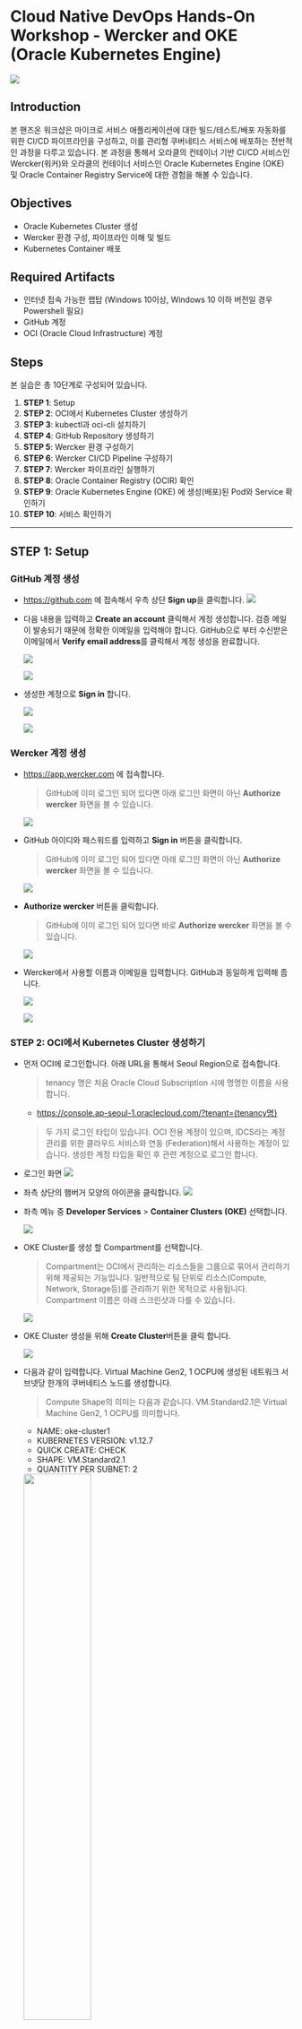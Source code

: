 # Cloud Native DevOps Hands-On Workshop - Wercker and OKE (Oracle Kubernetes Engine)

![](images/header.png)

## Introduction
본 핸즈온 워크샵은 마이크로 서비스 애플리케이션에 대한 빌드/테스트/배포 자동화를 위한 CI/CD 파이프라인을 구성하고, 이를 관리형 쿠버네티스 서비스에 배포하는 전반적인 과정을 다루고 있습니다. 본 과정을 통해서 오라클의 컨테이너 기반 CI/CD 서비스인 Wercker(워커)와 오라클의 컨테이너 서비스인 Oracle Kubernetes Engine (OKE) 및 Oracle Container Registry Service에 대한 경험을 해볼 수 있습니다. 

## Objectives
* Oracle Kubernetes Cluster 생성
* Wercker 환경 구성, 파이프라인 이해 및 빌드
* Kubernetes Container 배포

## Required Artifacts
* 인터넷 접속 가능한 랩탑 (Windows 10이상, Windows 10 이하 버전일 경우 Powershell 필요)
* GitHub 계정
* OCI (Oracle Cloud Infrastructure) 계정

## Steps
본 실습은 총 10단계로 구성되어 있습니다.

1. **STEP 1**: Setup
2. **STEP 2**: OCI에서 Kubernetes Cluster 생성하기
3. **STEP 3**: kubectl과 oci-cli 설치하기
4. **STEP 4**: GitHub Repository 생성하기
5. **STEP 5**: Wercker 환경 구성하기
6. **STEP 6**: Wercker CI/CD Pipeline 구성하기
7. **STEP 7**: Wercker 파이프라인 실행하기
8. **STEP 8**: Oracle Container Registry (OCIR) 확인
9. **STEP 9**: Oracle Kubernetes Engine (OKE) 에 생성(배포)된 Pod와 Service 확인하기
10. **STEP 10**: 서비스 확인하기

***

## **STEP 1**: Setup

### GitHub 계정 생성
* https://github.com 에 접속해서 우측 상단 **Sign up**을 클릭합니다.
![](images/github_signup.png)

* 다음 내용을 입력하고 **Create an account** 클릭해서 계정 생성합니다. 검증 메일이 발송되기 때문에 정확한 이메일을 입력해야 합니다. GitHub으로 부터 수신받은 이메일에서 **Verify email address**를 클릭해서 계정 생성을 완료합니다.

    ![](images/github_create_account.png)

    ![](images/github_verify_email.png)

* 생성한 계정으로 **Sign in** 합니다.

    ![](images/github_signin.png)

    ![](images/github_login.png)
    
### Wercker 계정 생성
* https://app.wercker.com 에 접속합니다.
    > GitHub에 이미 로그인 되어 있다면 아래 로그인 화면이 아닌 **Authorize wercker** 화면을 볼 수 있습니다.

    ![](images/wercker_login_with_github.png)

* GitHub 아이디와 패스워드를 입력하고 **Sign in** 버튼을 클릭합니다.
    > GitHub에 이미 로그인 되어 있다면 아래 로그인 화면이 아닌 **Authorize wercker** 화면을 볼 수 있습니다.

    ![](images/wercker_login_with_github_2.png)
    
* **Authorize wercker** 버튼을 클릭합니다.
    > GitHub에 이미 로그인 되어 있다면 바로 **Authorize wercker** 화면을 볼 수 있습니다.

    ![](images/wercker_login_with_github_3.png)

* Wercker에서 사용할 이름과 이메일을 입력합니다. GitHub과 동일하게 입력해 줍니다.

    ![](images/wercker_login_with_github_4.png)

    ![](images/wercker_login.png)

### **STEP 2**: OCI에서 Kubernetes Cluster 생성하기
* 먼저 OCI에 로그인합니다. 아래 URL을 통해서 Seoul Region으로 접속합니다.
    > tenancy 명은 처음 Oracle Cloud Subscription 시에 명명한 이름을 사용합니다.

    * https://console.ap-seoul-1.oraclecloud.com/?tenant={tenancy명}

    > 두 가지 로그인 타입이 있습니다. OCI 전용 계정이 있으며, IDCS라는 계정 관리를 위한 클라우드 서비스와 연동 (Federation)해서 사용하는 계정이 있습니다. 생성한 계정 타입을 확인 후 관련 계정으로 로그인 합니다.

* 로그인 화면
    ![](images/oci-login.png)

* 좌측 상단의 햄버거 모양의 아이콘을 클릭합니다.
    ![](images/oci-console.png)

* 좌측 메뉴 중 **Developer Services** > **Container Clusters (OKE)** 선택합니다.

    ![](images/oci-menu-oke.png)

* OKE Cluster를 생성 할 Compartment를 선택합니다.
    > Compartment는 OCI에서 관리하는 리소스들을 그룹으로 묶어서 관리하기 위해 제공되는 기능입니다. 일반적으로 팀 단위로 리소스(Compute, Network, Storage등)를 관리하기 위한 목적으로 사용됩니다. Compartment 이름은 아래 스크린샷과 다를 수 있습니다.

    ![](images/oci-create-oke-cluster-compartment.png)

* OKE Cluster 생성을 위해 **Create Cluster**버튼을 클릭 합니다.

    ![](images/oci-create-oke-cluster.png)

* 다음과 같이 입력합니다.  Virtual Machine Gen2, 1 OCPU에 생성된 네트워크 서브넷당 한개의 쿠버네티스 노드를 생성합니다.
    > Compute Shape의 의미는 다음과 같습니다. VM.Standard2.1은 Virtual Machine Gen2, 1 OCPU를 의미합니다.

    * NAME: oke-cluster1
    * KUBERNETES VERSION: v1.12.7
    * QUICK CREATE: CHECK
    * SHAPE: VM.Standard2.1
    * QUANTITY PER SUBNET: 2

    <img src="images/oci-create-oke-cluster-creation.png" width="50%">

* 정상적으로 생성이 되면 생성된 노드의 상태가 ACTIVE가 됩니다. (대략 5~10분 소요)
  
  **생성 진행 과정**  
    ![](images/oci-oke-cluster-created.png)
    
  **ACTIVE 상태의 노드**  
    <img src="images/oci-created-oke-cluster.png" width="50%">

### **STEP 3**: kubectl과 oci-cli 설치하기
* kubectl 제공되는 Git Repository에서 Clone으로 다운로드 받은 c:\cloud-native-devops-workshop-wercker-oke 폴더안에도 같이 포함되어 있으므로 이 파일을 사용합니다. 
TO-DO 다운로드 할 수 있는 경로를 따로 지정해서 설치하도록 수정...

    > 선택사항) 참고로 kubectl 직접 설치를 하고 싶으면 아래 curl 명령어를 통해 설치 가능합니다. 다만, curl 명령어는 Windows Prompt (cmd)에서 실행 합니다. (PowerShell 에서는 옵션이 다름)
    > ```
    > curl -LO https://storage.googleapis.com/kubernetes-release/> release/v1.15.0/bin/windows/amd64/kubectl.exe
    > ```

* 클라이언트에서 OKE 접속을 위해서는 kubeconfig 파일을 생성해야 합니다. kubeconfig 파일을 얻는 과정은 OCI의 OKE Cluster 화면에서 Access **Kubeconfig** 버튼을 클릭하면 확인할 수 있습니다.

    **Access Kubeconfig 버튼** 
    ![](images/oci-oke-access-kubeconfig-1.png)

    **Kubeconfig를 얻기 위한 과정**
    ![](images/oci-oke-access-kubeconfig-2.png)

    > **위 내용은 oci-cli 설치 후 실행할 내용이므로 꼭 메모합니다.**

* Kubeconfig를 얻기 위해서는 먼저 **oci-cli**를 설치합니다. 먼저, Windows 좌측 하단의 검색 버튼을 클릭하고 **PowerShell**을 입력한 후 **Windows PowerShell**을 관리자 모드(중요)로 실행합니다.

    <img src="images/windows-search-powershell.png" width="50%">

    ![](images/windows-powershell.png)


* **Windows PowerShell**에서 다음과 같이 명령어를 실행하여 oci-cli를 설치합니다.

    > oci-cli 설치를 위해 Python이 자동으로 설치됩니다.
    ```
    # Set-ExecutionPolicy RemoteSigned

    # powershell -NoProfile -ExecutionPolicy Bypass -Command "iex ((New-Object System.Net.WebClient).DownloadString('https://raw.githubusercontent.com/oracle/oci-cli/master/scripts/install/install.ps1'))"
    ```

* Python이 자동으로 설치가 완료되면 oci-cli 설치 경로를 지정해야 합니다. 경로는 기본 경로(c:\Users\사용자명\)에 설치해도 되지만, Windows의 경우 사용자명에 공백이 있으면 설치가 되지 않습니다. 사용자명에 공백이 있을 경우에는 다음과 같이 c:\oracle 경로에 설치합니다. (공백이 없으면 기본 경로에 설치)
    ```
    1. c:\oracle\oci-cli
    2. c:\oracle\bin
    3. c:\oracle\bin\oci-cli-scripts
    4. 추가 패키지 설치 여부 (설치 없이 엔터 치고 넘어갑니다)
    ```

* 설치가 완료되면 **PowerShell**을 종료 후 다시 시작해서(관리자 모드) oci-cli 설치를 확인합니다.
    ```
    # oci -v
    ```

* oci-cli 설치가 완료되면 Oracle Cloud Infrastructure와 연결을 위한 설정을 합니다. 이 때 필요한 정보를 얻는 방법과 설정 방법은 다음과 같습니다.
    1. User OCID  
    User OCID는 OCI Console 우측 상단의 사용자 아이콘을 클릭한 후 아이디를 선택하면 확인할 수 있습니다.
    ![](images/oci-get-user-ocid.png)
    oci-cli 설치를 위해 필요하기 때문에 User OCID를 복사해서 메모합니다.
    ![](images/oci-get-user-ocid-copy.png)
    
    2. Tenancy OCID
    Tenancy OCID는 OCI Console 우측 상단의 사용자 아이콘을 클릭한 후 Tenancy를 선택하면 확인할 수 있습니다.
    ![](images/oci-get-tenancy-ocid.png)
    oci-cli 설치를 위해 필요하기 때문에 Tenancy OCID를 복사해서 메모합니다.
    ![](images/oci-get-tenancy-ocid-copy.png)

    3. Region
    여기서는 서울 리전으로 지정합니다. (ap-seoul-1)

* oci-cli 설정을 진행합니다. **Windows Powershell(관리자 모드)**에서 다음과 같이 입력합니다.
    ```
    # oci setup config
    ```

    * Enter a location for your config
        * **Enter (그냥 Enter 치면 c:\Users\사용자이름\.oci 폴더가 기본 폴더로 설정됩니다)**
    * Enter a user OCID
        * **앞에서 획득한 자신의 User OCID**
    * Enter a tenancy OCID
        * **앞에서 획득한 Tenancy OCID**
    * Enter a region
        * **ap-seoul-1**
    * Do you want to generate a new RSA key pair? (SSH Key Pair가 생성됨, 다음 단계에서 OCI에 Public 키를 등록해줌)
        * **y**
    * Enter the location of your private key file:
        * **c:\Users\사용자이름\.oci\oci_api_key.pem**

* c:\Users\사용자이름\.oci 폴더와 config 파일, SSH Key Pair(.pem)가 생성됩니다. SSH Key 중에서 Public Key를 OCI API Key로 등록합니다. 아래와 같이 우측 상단의 사용자 아이콘 클릭 후 사용자 아이디를 클릭 합니다.
    ![](images/oci-get-user-ocid.png)

* 좌측 **API Keys** 메뉴 선택 후 **Add Public Key** 버튼 클릭합니다. **PUBLIC KEY** 영역에 위에서 가져온 키 중에서 oci_api_key_public.pem 파일의 내용을 복사해서 붙여넣기 한 후 **Add** 버튼을 클릭합니다.
    ![](images/oci-add-api-key.png)

* kubeconfig를 생성합니다. 먼저 **Windows PowerShell**을 통해서 다음과 같이 실행해서 oracle 폴더 하위에 .kube 폴더를 생성합니다.
    ```
    # cd $HOME

    # mkdir .kube
    ```
 
* 앞에서 메모한 kubeconfig 생성 명령어를 실행합니다. 
    ```
    # oci ce cluster create-kubeconfig --cluster-id ocid1.cluster.oc1.ap-seoul-1.aaaaaaaaae2dey3fha3diylfgrtgknrugbtdgnjwha2tizddhctdeobrhe4d --file $HOME/.kube/config --region ap-seoul-1
    ```

* 생성된 kubeconfig 파일을 확인합니다.
    ```
    # cd $HOME\.kube

    # type config
    ```

### **STEP 4**: GitHub Repository 생성하기
* https://github.com 에 접속 후 우측 상단의 **Sign in** 클릭 하여 로그인합니다. 좌측 **Create a repository**를 클릭 합니다.

    ![](images/github-create-repo.png)

* **Repository name**을 다음과 같이 입력하고 **Create repository**를 클릭 합니다.
    * Repository name
        * cloud-native-devops-workshop-wercker-oke

    ![](images/github-create-name-repo.png)

* **Import code**를 클릭합니다. 실습을 위해 제공된 Repository의 소스를 가져오기 위한 과정입니다.

    ![](images/github-import-code.png)

* 가져올 GitHub Repository URL을 다음과 같이 입력합니다.
    * Your old repository’s clone URL
        * https://github.com/MangDan/cloud-native-devops-workshop-wercker-oke

    ![](images/github-clone-url-import.png)

* **Import 완료**가 되면 Repository 링크를 클릭해서 확인합니다.
    ![](images/github-import-complete.png)

* **Import 완료**
    ![](images/github-get-repository.png)
    

### **STEP 5**: Wercker 환경 구성하기
* https://app.wercker.com 에 접속 후 **LOG IN WITH GITHUB** 클릭 후 생성한 계정을 통해 로그인한 후 **Create your first application**을 클릭합니다. 
    > Wercker Application은 하나의 Git Repository와 연결되는 파이프라인을 구성하기 위한 단위입니다.

    ![](images/wecker-create-first-app.png)

* **Select SCM**에서 GitHub을 선택합니다.

    ![](images/wercker-create-select-scm.png)

* 앞에서 생성한 GitHub Repository가 보입니다. 선택 후 **Next** 버튼을 클릭 합니다.

    ![](images/github-select-repo.png)

* Git Repository 접속에 필요한 SSH key 설정을 합니다. 실습에서는 SSH key 없이 진행합니다. **Next** 버튼을 클릭 합니다.

    ![](images/wercker-setup-ssh-key.png)

* **Create**버튼을 클릭해서 Wercker Application을 생성합니다.

    ![](images/wercker-app-create.png)

* **Wercker Application 생성**
    ![](images/wercker-app-created.png)


* Wercker Application에서 **Oracle Container Registry** 에 컨테이너 이미지를 푸시하기 위한 설정을 합니다. 상단 탭 메뉴중에서 **Environment**를 선택합니다.

    ![](images/wercker-env.png)

    여기서 필요한 Key와 Value는 다음과 같습니다. 
    1. OCI_AUTH_TOKEN
    2. DOCKER_REGISTRY
    3. DOCKER_USERNAME
    4. DOCKER_REPO
    5. KUBERNETES_MASTER
    6. KUBERNETES_AUTH_TOKEN
    
    > 여기서 KUBERNETES_MASTER와 KUBERNETES_AUTH_TOKEN은 $HOME/.kube/config 파일의 내용을 참조해서 설정합니다.

    1. OCI_AUTH_TOKEN
        * OCI Console 우측 상단의 사용자 아이디를 클릭 후 좌측 **Auth Tokens**를 선택한 후 **Generate Token**을 클릭합니다.
        ![](images/oci-generate-auth-token.png)
        
        DESCRIPTION에 임의로 **Wercker Token**이라고 입력한 후 **Generate Token** 버튼을 클릭합니다.

        ![](images/oci-generate-token-copy.png)
        
        생성된 토큰을 복사한 후 Wercker에 다음과 같이 입력하고 Add 버튼을 클릭합니다.

        **Key:** OCI_AUTH_TOKEN  
        **Value:** 토큰 값 (예. 8K2}JTG96[d82{XXVWRq)

        ![](images/wercker-env-key1.png)
        
    2. DOCKER_REGISTRY
        * Container Registry는 각 리전별로 존재합니다. Registry는 리전키 + ocir.io로 구성되는데, 리전키의 경우는 현재 icn(서울), nrt(도쿄), yyz(토론토), fra(프랑크푸르트), lhr(런던), iad(애쉬번), phx(피닉스)입니다. 여기서는 서울 리전에 있는 Registry를 사용하도록 하겠습니다.

        **Key:** DOCKER_REGISTRY  
        **Value:** icn.ocir.io

    3. DOCKER_USERNAME
        * Docker Username은 OCI 사용자 아이디입니다. OCI Console 우측 상단의 사람 아이콘을 클릭해서 확인할 수 있습니다. 여기에 Tenancy명이 필요합니다. 보통 이름은 다음과 같이 구성됩니다.

        **Key:** DOCKER_USERNAME  
        **Value:** {Tenancy명}/oracleidentitycloudservice/이메일 계정 (예. busanbank1/oracleidentitycloudservice/donghu.kim@oracle.com)

    4. DOCKER_REPO
        * Docker Repository이름으로 Tenancy명 + {레파지토리명}입니다. 레파지토리 이름은 임의 지정합니다.

        **Key:** DOCKER_REPO  
        **Value:** {Tenancy명}/{레파지토리 명} (예. busanbank1/oracle-devops-workshop)

    5. KUBERNETES_MASTER는 .kube/config 파일에서 얻을 수 있습니다. 해당 파일을 편집기로 열어서 MASTER 서버 주소를 복사해서 입력합니다.

        ![](images/oci-oke-kubeconfig-master-server.png)
  
        **Key:** KUBERNETES_MASTER 
        **Value:**: KUBERNETES MASTER URL (예. https://c3donjwgqzd.ap-seoul-1.clusters.oci.oraclecloud.com:6443)

    6. KUBERNETES_AUTH_TOKEN도 마찬가지로 .kube/config 파일에서 얻을 수 있습니다. 해당 파일을 편집기로 열어서 AUTH TOKEN을 복사해서 입력합니다.

        ![](images/oci-oke-kubeconfig-auth-token.png)

        **Key:** KUBERNETES_AUTH_TOKEN 
        **Value:**: KUBERNETES AUTH TOKEN (예. LS0tLS1CRUdJTiBDRVJUSU................)

* Wercker Application 환경 설정을 완료한 모습입니다.
    ![](images/wercker-env-completed.png)

### **STEP 6**: Wercker CI/CD Pipeline 구성하기
> 이미 다 구성된 파일이므로, 내용만 확인합니다.
* 자신의 Git Repository (cloud-native-devops-workshop-wercker-oke)에 접속하면 처음에 생성 시 가져온 파일 중에서 다음 3개의 설정 파일을 확인할 수 있습니다.

    3개의 설정 파일은 다음과 같습니다.
    * wercker.yml
        * Wercker CI/CD의 Pipeline을 구성을 위한 설정 파일
    * kube-helidon-movie-api-mp-config.yml.template
        * helidon-movie-api-mp 서비스를 Kubernetes 환경에 배포하기 위한 설정 파일
    * kube-springboot-movie-people-api-config.yml.template
        * springboot-movie-people-api 서비스를 Kubernetes 환경에 배포하기 위한 설정 파일

* Git Repository에서 wercker.yml 파일을 클릭합니다. 다음과 같은 내용을 볼 수 있습니다. (내용이 길기 때문에 중요한 부분만 요약해서 설명합니다.)
    ```yml
    # 도커 허브에서 아래 이미지를 가져와서 빌드를 위한 컨테이너 환경을 만듭니다.
    box:
      id: jimador/docker-jdk-8-maven-node
      ports:
        - 8080

    # build 파이프라인 입니다. 각 파이프라인 안에는 작업 단위인 step이 포함됩니다. 여기서는 maven을 설치하고, 두개의 서비스를 빌드 및 JUnit 테스트를 거쳐 jar 파일을 만듭니다.
    build:
      steps:
        - script:
        - install-packages:
            packages: maven
            ...
            
    # push-release 파이프라인 입니다. 두 개의 서비스를 컨테이너 이미지화 하여 Oracle Container Registry에 Push를 합니다.
    push-release-1:
      steps:
        - internal/microprofile-docker-push:
            .... helidon(microprofile) 서비스 컨테이너 이미지 생성, 이미지 푸시

    push-release-2:
      steps:
        - internal/springboot-docker-push:
            .... spring-boot 서비스 컨테이너 이미지 생성, 이미지 푸시

    # deploy-to-cluster 파이프라인 입니다. 두 개의 서비스에 대한 Pod를 Kubernetes 노드에 생성하고 서비스로 노출합니다.
    deploy-to-cluster:
      box:
        id: alpine
        cmd: /bin/sh

      steps:
      - bash-template
        
      - kubectl:
          name: delete secret
          ... Wercker에서 Docker Registry 접속을 위한 Secret이 존재할 경우 삭제

      - kubectl:
          name: create secret
          ... Wercker에서 Docker Registry 접속을 위한 Secret을 다시 생성

      - script:
          name: "Visualise Kubernetes config"
          code: cat kube-helidon-movie-api-mp-config.yml

      - kubectl:
          name: deploy helidon-movie-api-mp to kubernetes
          ... helidon-movie-api-mp 서비스 Pod 생성
    
      - script:
          name: "Visualise Kubernetes config"
          code: cat kube-springboot-movie-people-api-config.yml

      - kubectl:
          name: deploy springboot-movie-people-api to kubernetes
          ... springboot-movie-people-api 서비스 Pod 생성
    ```

* 위 wercker.yml에는 다음과 같이 3개의 파이프라인을 임의로 지정했습니다. 
    * build
    * push-release
    * deploy-to-cluster

* wercker.yml 파일에 정의한 파이프라인을 Wercker에 등록하고 Workflow를 구성합니다. 먼저 Wercker (https://app.wercker.com)에 접속한 후 **Workflows**탭을 선택합니다. 중간에 보면 **build** 파이프라인은 디폴트로 만들어져 있습니다.(변경 가능합니다.) 아래 **Add new Pipeline** 버튼을 클릭합니다.

    ![](images/wercker-workflows-add-pipeline.png)
    
* **build**는 이미 생성되어 있기 때문에 두 번째 파이프라인인 **push-release**를 입력하고 **Create**버튼을 클릭합니다. 

    ![](images/wercker-create-pipeline-1.png)

* 생성 후 다시 상단 **Workflows**탭을 클릭 합니다.  
    동일하게 세 번째 파이프라인인 **deploy-to-cluster**를 입력하고 **Create**버튼을 클릭합니다.

    ![](images/wercker-create-pipeline-2.png)

* 다시 상단 **Workflows**탭을 클릭한 후 **Workflow** 구성을 위해 **build** 파이프라인 옆 **+** 아이콘을 클릭 합니다.

    ![](images/wercker-create-workflow-add.png)

* 맨 아래 ***pipeline**을 **push-release** 선택 후 **Add**버튼을 클릭 합니다.

    ![](images/wercker-workflow-add-1.png)

* 다시 **push-release** 파이프라인 옆 **+** 아이콘을 클릭 합니다.

    ![](images/wercker-workflow-add-2.png)

* 맨 아래 **pipeline**을 **deploy-to-cluster** 선택 후 **Add**버튼을 클릭 합니다.

    ![](images/wercker-workflow-add-3.png)

* 완성된 Wercker Workflow 모습입니다.
    ![](images/wercker-workflow-complete.png)

### **STEP 7**: Wercker 파이프라인 실행하기
* 상단 **Runs**탭을 선택합니다. 아래 **trigger a build now.** 링크를 클릭합니다. 최초 파이프라인 실행할 경우만 이 버튼으로 실행하며, 이후부터는 GitHub의 변경사항이 발생할 경우 자동으로 빌드 파이프라인이 실행됩니다.
    ![](images/wercker-first-build.png)

* **Build** 파이프라인이 시작되었습니다.
    ![](images/wercker-start-workflow-pipeline.png)


* 모든 파이프라인 (빌드/테스트/패키징 --> 이미지 생성 및 레지스트리 등록 --> 쿠버네티스 파드 컨테이너 생성)이 오류 없이 정상적으로 완료되었습니다. 
    ![](images/wercker-workflow-pipeline-run-completed.png)

  

### **STEP 8**: Oracle Container Registry (OCIR) 확인하기
* OCI에 접속 (https://console.ap-seoul-1.oraclecloud.com?tenant=busanbank1) 후 좌측 **Developer Services** > **Registry (OCIR)** 클릭 합니다.
    ![](images/oci-menu-ocir.png)

* OCIR에 이미지가 등록되었습니다. 현재 Helidon(Microprofile)과 Spring Boot으로 개발된 서비스가 이미지로 등록된 것을 확인할 수 있습니다.
    ![](images/oci-ocir-repository-1.png)

### **STEP 9**: Oracle Kubernetes Engine (OKE) 에 생성(배포)된 Pod와 Service 확인하기
* **Windows PowerShell**을 열고 다음과 같이 명령어를 실행합니다.

    ```
    # kubectl get all
    ```

* 다음과 같이 **Running**상태의 두 개의 서비스와 서비스의 **External IP**를 확인할 수 있습니다.
    ![](images/kubectl-get-all.png)



### **STEP 10**: 서비스 확인하기
* 브라우저를 열고 다음과 같이 확인한 External IP로 접속합니다.
    * Helidon(Microprofile) Movie 서비스 확인
        ```
        http://{External_IP}:30000/api/search/v1/movies
        ```

    * Spring Boot Movie People 서비스 확인
        ```
        http://{External_IP}:31000/moviepeople
        ```

### 여기서 JET를 보여줄 지 확인 (TO-DO)








### Git 설치
* Git 설치는 아래 블로그를 참고하여 설치합니다.  
    * https://boogong.tistory.com/58

### Git Repository Clone
* Git 설치가 완료되면 실습을 위해 제공된 GitHub Repository를 로컬에 다운로드 받는 Clone 작업을 합니다. 먼저, Windows 좌측 하단의 검색 버튼을 클릭하고 **PowerShell**을 입력한 후 **Windows PowerShell**을 실행합니다.

    <img src="images/windows-search-powershell.png" width="50%">

    ![](images/windows-powershell.png)

* **Windows PowerShell**에서 다음과 같이 입력해서 C 드라이브에 실습을 위한 Git Repository를 가져옵니다.
    > #은 구분 표시로 입력하지 않습니다.
    ```
    # cd c:\
    # git clone https://github.com/MangDan/cloud-native-devops-workshop-wercker-oke.git
    ```